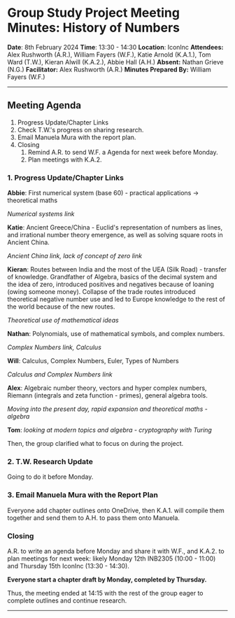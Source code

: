 # Group Study Project Meeting Minutes: History of Numbers

**Date**: 8th February 2024
**Time**: 13:30 - 14:30
**Location**: IconInc
**Attendees:** Alex Rushworth (A.R.), William Fayers (W.F.), Katie Arnold (K.A.1.), Tom Ward (T.W.), Kieran Alwill (K.A.2.), Abbie Hall (A.H.)
**Absent:** Nathan Grieve (N.G.)
**Facilitator:** Alex Rushworth (A.R.)
**Minutes Prepared By:** William Fayers (W.F.)

---

## Meeting Agenda

1. Progress Update/Chapter Links
2. Check T.W.'s progress on sharing research.
3. Email Manuela Mura with the report plan.
4. Closing
	1. Remind A.R. to send W.F. a Agenda for next week before Monday.
	2. Plan meetings with K.A.2.

### 1. Progress Update/Chapter Links

**Abbie**: First numerical system (base 60) - practical applications -> theoretical maths

*Numerical systems link*

**Katie**: Ancient Greece/China - Euclid's representation of numbers as lines, and irrational number theory emergence, as well as solving square roots in Ancient China.

*Ancient China link, lack of concept of zero link*

**Kieran**: Routes between India and the most of the UEA (Silk Road) - transfer of knowledge. Grandfather of Algebra, basics of the decimal system and the idea of zero, introduced positives and negatives because of loaning (owing someone money). Collapse of the trade routes introduced theoretical negative number use and led to Europe knowledge to the rest of the world because of the new routes.

*Theoretical use of mathematical ideas*

**Nathan**: Polynomials, use of mathematical symbols, and complex numbers.

*Complex Numbers link, Calculus*

**Will**: Calculus, Complex Numbers, Euler, Types of Numbers

*Calculus and Complex Numbers link*

**Alex**: Algebraic number theory, vectors and hyper complex numbers, Riemann (integrals and zeta function - primes), general algebra tools.

*Moving into the present day, rapid expansion and theoretical maths - algebra*

**Tom**: *looking at modern topics and algebra - cryptography with Turing*

Then, the group clarified what to focus on during the project.

### 2. T.W. Research Update

Going to do it before Monday.

### 3. Email Manuela Mura with the Report Plan

Everyone add chapter outlines onto OneDrive, then K.A.1. will compile them together and send them to A.H. to pass them onto Manuela.

### Closing

A.R. to write an agenda before Monday and share it with W.F., and K.A.2. to plan meetings for next week: likely Monday 12th INB2305 (10:00 - 11:00) and Thursday 15th IconInc (13:30 - 14:30).

**Everyone start a chapter draft by Monday, completed by Thursday.**

Thus, the meeting ended at 14:15 with the rest of the group eager to complete outlines and continue research.

---